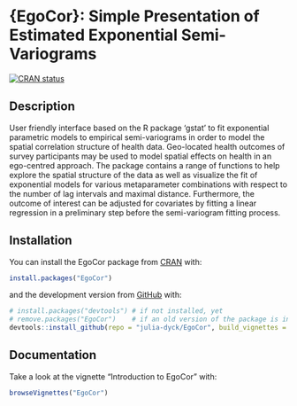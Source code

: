 
# {EgoCor}: Simple Presentation of Estimated Exponential Semi-Variograms

[![CRAN
status](https://www.r-pkg.org/badges/version/EgoCor)](https://CRAN.R-project.org/package=EgoCor)

## Description

User friendly interface based on the R package ‘gstat’ to fit
exponential parametric models to empirical semi-variograms in order to
model the spatial correlation structure of health data. Geo-located
health outcomes of survey participants may be used to model spatial
effects on health in an ego-centred approach. The package contains a
range of functions to help explore the spatial structure of the data as
well as visualize the fit of exponential models for various
metaparameter combinations with respect to the number of lag intervals
and maximal distance. Furthermore, the outcome of interest can be
adjusted for covariates by fitting a linear regression in a preliminary
step before the semi-variogram fitting process.

## Installation

You can install the EgoCor package from
[CRAN](https://cran.r-project.org/web/packages/EgoCor/index.html) with:

``` r
install.packages("EgoCor")
```

and the development version from [GitHub](https://github.com) with:

``` r
# install.packages("devtools") # if not installed, yet
# remove.packages("EgoCor")    # if an old version of the package is installed
devtools::install_github(repo = "julia-dyck/EgoCor", build_vignettes = TRUE)
```

## Documentation

Take a look at the vignette “Introduction to EgoCor” with:

``` r
browseVignettes("EgoCor")
```
